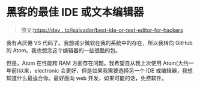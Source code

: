 # 黑客的最佳 IDE 或文本编辑器

> 原文:[https://dev . to/jsalvador/best-ide-or-text-editor-for-hackers](https://dev.to/jsalvador/best-ide-or-text-editor-for-hackers)

我有点厌倦 VS 代码了。我想减少微软在我的系统中的存在，所以我转向 GitHub 的 Atom。我也想念这个编辑器的一些很酷的包。

但是，Atom 在性能和 RAM 方面存在问题。我希望自从我上次使用 Atom(大约一年前)以来，electronic 会更好，但是如果我需要选择另一个 IDE 或编辑器，我想知道什么最适合你。最好面向 web 开发，如果可能的话，免费软件。